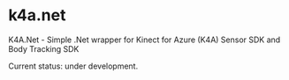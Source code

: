 # k4a.net
K4A.Net - Simple .Net wrapper for Kinect for Azure (K4A) Sensor SDK and Body Tracking SDK

Current status: under development.
